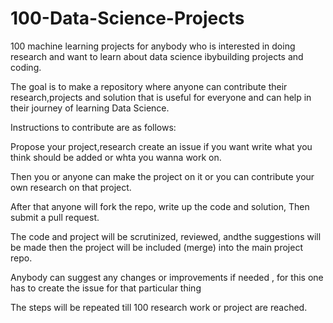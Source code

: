 # 100-Data-Science-Projects
100 machine learning projects for anybody who is interested in doing research and want to learn about data science ibybuilding projects and coding. 

The goal is to make a repository where anyone can contribute their research,projects and solution that is useful for everyone and can help in their journey of learning Data Science.

Instructions to contribute are as follows:

Propose your project,research  create an issue if you want write what you think should be added or whta you wanna work on.

Then you or anyone can  make the project on it or you can contribute your own research on that project.

After that anyone will fork the repo, write up the code and solution, 
Then submit a pull request. 

The code and project will be scrutinized, reviewed, andthe suggestions will be made 
then the project will be included (merge) into the main project repo.

Anybody can suggest any changes or improvements if needed , for this one has to create the issue for that particular thing

The steps will be repeated till 100 research work or project are reached.
